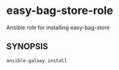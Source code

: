 easy-bag-store-role
===================

Ansible role for installing easy-bag-store

SYNOPSIS
--------
`ansible-galaxy install`

